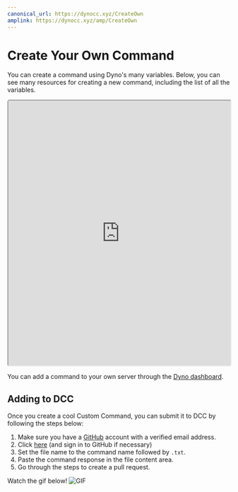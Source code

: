 ```yaml
---
canonical_url: https://dynocc.xyz/CreateOwn
amplink: https://dynocc.xyz/amp/CreateOwn
---
```


# Create Your Own Command
You can create a command using Dyno's many variables. Below, you can see many resources for creating a new command, including the list of all the variables.

<iframe style="border-radius: 5px;" height="600" width="100%" src="https://widgetbot.io/channels/333058206198661132/333130753296564227">Looks like your browser does not support iframes.</iframe>

You can add a command to your own server through the [Dyno dashboard](https://dynobot.net).

## Adding to DCC
Once you create a cool Custom Command, you can submit it to DCC by following the steps below:
1. Make sure you have a [GitHub](https://github.com) account with a verified email address.
2. Click [here](https://github.com/DynoCC/Dyno-Custom-Commands/new/master) (and sign in to GitHub if necessary)
3. Set the file name to the command name followed by `.txt`.
4. Paste the command response in the file content area.
5. Go through the steps to create a pull request.

Watch the gif below!
![GIF](https://magic.school-b.us/463828651016978442.gif)

